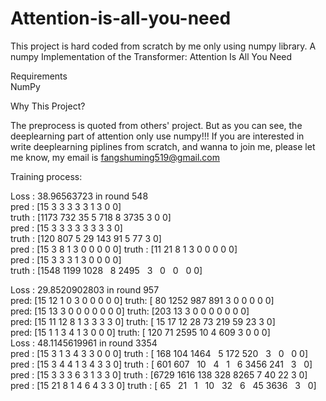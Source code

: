 # Attention-is-all-you-need
This project is hard coded from scratch by me only using numpy library.
A numpy Implementation of the Transformer: Attention Is All You Need

Requirements                                                                                                                               
NumPy

Why This Project?

The preprocess is quoted from others' project. But as you can see, the deeplearning part of attention only use numpy!!!  If you are interested in write deeplearning piplines from scratch, and wanna to join me, please let me know, my email is fangshuming519@gmail.com

Training process:

Loss :  38.96563723  in round  548                                                                                                       
pred : [15  3  3  3  3  3  1  3  0  0]                                                                                                   
truth : [1173  732   35    5  718    8 3735    3    0    0]                                       
pred : [15  3  3  3  3  3  3  3  3  0]                                                                                                   
truth : [120 807   5  29 143  91   5  77   3   0]                                                                                       
pred : [15  3  8  1  3  0  0  0  0  0]
truth : [11 21  8  1  3  0  0  0  0  0]                                                                                                 
pred : [15  3  3  3  1  3  0  0  0  0]                                                                                                   
truth  : [1548 1199 1028    8 2495    3    0    0    0   0]                                       

Loss :  29.8520902803  in round  957                                                                                                       
pred: [15 12  1  0  3  0  0  0  0  0]    truth: [  80 1252  987  891    3    0    0    0    0    0]                                       
pred: [15 13  3  0  0  0  0  0  0  0]    truth: [203  13   3   0   0   0   0   0   0   0]                                                 
pred: [15 11 12  8  1  3  3  3  3  0]    truth: [ 15  17  12  28  73 219  59  23   3   0]                                                 
pred: [15  1  1  3  4  1  3  0  0  0]    truth: [ 120   71 2595   10    4  609    3    0    0    0]                                        
Loss :  48.1145619961  in round  3354                                                                                                     
pred : [15  3  1  3  4  3  3  0  0  0]    truth : [ 168  104 1464    5  172  520    3    0    0   0]                                       
pred : [15  3  4  4  1  3  4  3  3  0]    truth : [ 601  607   10    4    1    6 3456  241    3    0]                                     
pred : [15  3  3  3  6  3  1  3  3  0]    truth : [6729 1616  138  328 8265    7   40   22    3    0]                                     
pred : [15 21  8  1  4  6  4  3  3  0]    truth : [  65   21    1   10   32    6   45 3636    3    0]                                     

